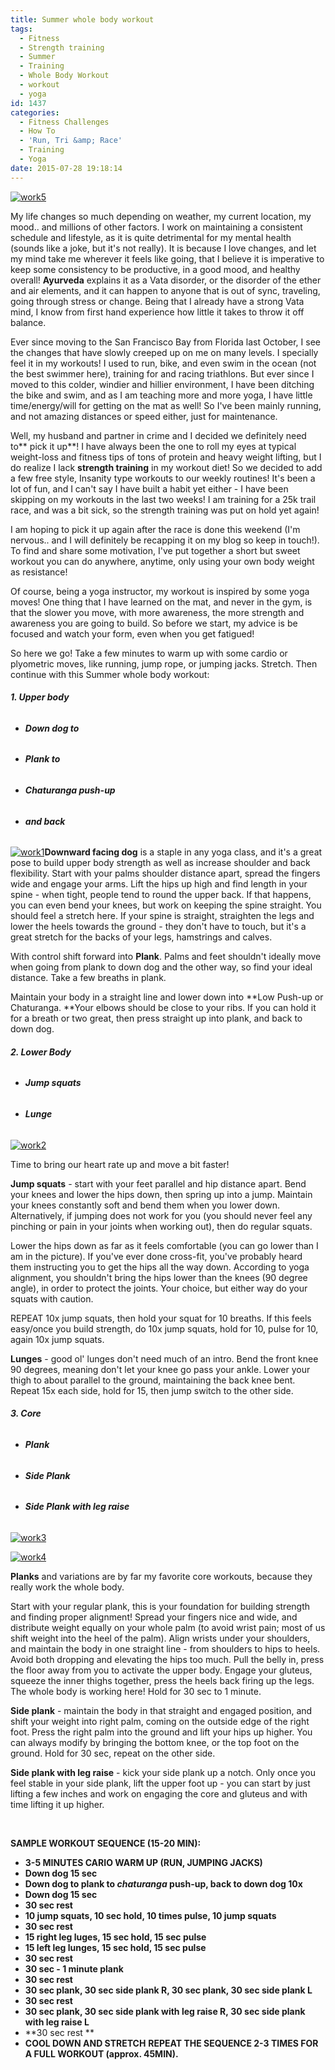 ```yaml
---
title: Summer whole body workout
tags:
  - Fitness
  - Strength training
  - Summer
  - Training
  - Whole Body Workout
  - workout
  - yoga
id: 1437
categories:
  - Fitness Challenges
  - How To
  - 'Run, Tri &amp; Race'
  - Training
  - Yoga
date: 2015-07-28 19:18:14
---
```


[![work5](http://girlintheraw.com/wp-content/uploads/2015/07/work5.jpg)](http://girlintheraw.com/wp-content/uploads/2015/07/work5.jpg)

My life changes so much depending on weather, my current location, my mood.. and millions of other factors. I work on maintaining a consistent schedule and lifestyle, as it is quite detrimental for my mental health (sounds like a joke, but it's not really). It is because I love changes, and let my mind take me wherever it feels like going, that I believe it is imperative to keep some consistency to be productive, in a good mood, and healthy overall! **Ayurveda** explains it as a Vata disorder, or the disorder of the ether and air elements, and it can happen to anyone that is out of sync, traveling, going through stress or change. Being that I already have a strong Vata mind, I know from first hand experience how little it takes to throw it off balance.

Ever since moving to the San Francisco Bay from Florida last October, I see the changes that have slowly creeped up on me on many levels. I specially feel it in my workouts! I used to run, bike, and even swim in the ocean (not the best swimmer here), training for and racing triathlons. But ever since I moved to this colder, windier and hillier environment, I have been ditching the bike and swim, and as I am teaching more and more yoga, I have little time/energy/will for getting on the mat as well! So I've been mainly running, and not amazing distances or speed either, just for maintenance.

Well, my husband and partner in crime and I decided we definitely need to** pick it up**! I have always been the one to roll my eyes at typical weight-loss and fitness tips of tons of protein and heavy weight lifting, but I do realize I lack **strength training** in my workout diet! So we decided to add a few free style, Insanity type workouts to our weekly routines! It's been a lot of fun, and I can't say I have built a habit yet either - I have been skipping on my workouts in the last two weeks! I am training for a 25k trail race, and was a bit sick, so the strength training was put on hold yet again!

I am hoping to pick it up again after the race is done this weekend (I'm nervous.. and I will definitely be recapping it on my blog so keep in touch!). To find and share some motivation, I've put together a short but sweet workout you can do anywhere, anytime, only using your own body weight as resistance!

Of course, being a yoga instructor, my workout is inspired by some yoga moves! One thing that I have learned on the mat, and never in the gym, is that the slower you move, with more awareness, the more strength and awareness you are going to build. So before we start, my advice is be focused and watch your form, even when you get fatigued!

So here we go! Take a few minutes to warm up with some cardio or plyometric moves, like running, jump rope, or jumping jacks. Stretch. Then continue with this Summer whole body workout:

###### **1\. Upper body**

*   ###### **Down dog to**

*   ###### **Plank to**

*   ###### **Chaturanga push-up**

*   ###### **and back**
[![work1](http://girlintheraw.com/wp-content/uploads/2015/07/work1.jpg)](http://girlintheraw.com/wp-content/uploads/2015/07/work1.jpg)**Downward facing dog** is a staple in any yoga class, and it's a great pose to build upper body strength as well as increase shoulder and back flexibility. Start with your palms shoulder distance apart, spread the fingers wide and engage your arms. Lift the hips up high and find length in your spine - when tight, people tend to round the upper back. If that happens, you can even bend your knees, but work on keeping the spine straight. You should feel a stretch here. If your spine is straight, straighten the legs and lower the heels towards the ground - they don't have to touch, but it's a great stretch for the backs of your legs, hamstrings and calves.

With control shift forward into **Plank**. Palms and feet shouldn't ideally move when going from plank to down dog and the other way, so find your ideal distance. Take a few breaths in plank.

Maintain your body in a straight line and lower down into **Low Push-up or Chaturanga. **Your elbows should be close to your ribs. If you can hold it for a breath or two great, then press straight up into plank, and back to down dog.

###### **2\. Lower Body**

*   ###### **Jump squats**

*   ###### **Lunge**
[![work2](http://girlintheraw.com/wp-content/uploads/2015/07/work2.jpg)](http://girlintheraw.com/wp-content/uploads/2015/07/work2.jpg)

Time to bring our heart rate up and move a bit faster!

**Jump squats** - start with your feet parallel and hip distance apart. Bend your knees and lower the hips down, then spring up into a jump. Maintain your knees constantly soft and bend them when you lower down. Alternatively, if jumping does not work for you (you should never feel any pinching or pain in your joints when working out), then do regular squats.

Lower the hips down as far as it feels comfortable (you can go lower than I am in the picture). If you've ever done cross-fit, you've probably heard them instructing you to get the hips all the way down. According to yoga alignment, you shouldn't bring the hips lower than the knees (90 degree angle), in order to protect the joints. Your choice, but either way do your squats with caution.

REPEAT 10x jump squats, then hold your squat for 10 breaths. If this feels easy/once you build strength, do 10x jump squats, hold for 10, pulse for 10, again 10x jump squats.

**Lunges** - good ol' lunges don't need much of an intro. Bend the front knee 90 degrees, meaning don't let your knee go pass your ankle. Lower your thigh to about parallel to the ground, maintaining the back knee bent. Repeat 15x each side, hold for 15, then jump switch to the other side.

###### **3\. Core**

*   ###### **Plank**

*   ###### **Side Plank**

*   ###### **Side Plank with leg raise**
[![work3](http://girlintheraw.com/wp-content/uploads/2015/07/work3.jpg)](http://girlintheraw.com/wp-content/uploads/2015/07/work3.jpg)

[![work4](http://girlintheraw.com/wp-content/uploads/2015/07/work4.jpg)](http://girlintheraw.com/wp-content/uploads/2015/07/work4.jpg)

**Planks** and variations are by far my favorite core workouts, because they really work the whole body.

Start with your regular plank, this is your foundation for building strength and finding proper alignment! Spread your fingers nice and wide, and distribute weight equally on your whole palm (to avoid wrist pain; most of us shift weight into the heel of the palm). Align wrists under your shoulders, and maintain the body in one straight line - from shoulders to hips to heels. Avoid both dropping and elevating the hips too much. Pull the belly in, press the floor away from you to activate the upper body. Engage your gluteus, squeeze the inner thighs together, press the heels back firing up the legs. The whole body is working here! Hold for 30 sec to 1 minute.

**Side plank** - maintain the body in that straight and engaged position, and shift your weight into right palm, coming on the outside edge of the right foot. Press the right palm into the ground and lift your hips up higher. You can always modify by bringing the bottom knee, or the top foot on the ground. Hold for 30 sec, repeat on the other side.

**Side plank with leg raise** - kick your side plank up a notch. Only once you feel stable in your side plank, lift the upper foot up - you can start by just lifting a few inches and work on engaging the core and gluteus and with time lifting it up higher.

&nbsp;

**SAMPLE WORKOUT SEQUENCE (15-20 MIN):**

*   **3-5 MINUTES CARIO WARM UP (RUN, JUMPING JACKS)**
*   **Down dog 15 sec**
*   **Down dog to plank to _chaturanga_ push-up, back to down dog 10x**
*   **Down dog 15 sec**
*   **30 sec rest**
*   **10 jump squats, 10 sec hold, 10 times pulse, 10 jump squats**
*   **30 sec rest**
*   **15 right leg luges, 15 sec hold, 15 sec pulse**
*   **15 left leg lunges, 15 sec hold, 15 sec pulse**
*   **30 sec rest**
*   **30 sec - 1 minute plank**
*   **30 sec rest**
*   **30 sec plank, 30 sec side plank R, 30 sec plank, 30 sec side plank L**
*   **30 sec rest**
*   **30 sec plank, 30 sec side plank with leg raise R, 30 sec side plank with leg raise L**
*   **30 sec rest **
*   **COOL DOWN AND STRETCH**
**REPEAT THE SEQUENCE 2-3 TIMES FOR A FULL WORKOUT (approx. 45MIN).**

&nbsp;